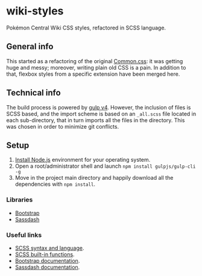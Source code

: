 # wiki-styles
Pokémon Central Wiki CSS styles, refactored in SCSS language.

## General info
This started as a refactoring of the original [Common.css](https://wiki.pokemoncentral.it/index.php?title=MediaWiki:Common.css&oldid=482017):
it was getting huge and messy; moreover, writing plain old CSS is a pain.
In addition to that, flexbox styles from a specific extension have been merged
here.

## Technical info
The build process is powered by [gulp v4](https://github.com/gulpjs/gulp/tree/4.0).
However, the inclusion of files is SCSS based, and the import scheme is based
on an `_all.scss` file located in each sub-directory, that in turn imports all
the files in the directory. This was chosen in order to minimize git conflicts.

## Setup
1. [Install Node.js](https://nodejs.org/en/download/current/) environment for
    your operating system.
5. Open a root/administrator shell and launch `npm install gulpjs/gulp-cli -g`
3. Move in the project main directory and happily download all the dependencies
    with `npm install`.

### Libraries
* [Bootstrap](https://getbootstrap.com/)
* [Sassdash](https://github.com/davidkpiano/sassdash)

### Useful links
* [SCSS syntax and language](http://sass-lang.com/documentation/file.SASS_REFERENCE.html).
* [SCSS built-in functions](http://sass-lang.com/documentation/Sass/Script/Functions.html).
* [Bootstrap documentation](https://getbootstrap.com/docs/4.0/getting-started/introduction/).
* [Sassdash documentation](https://github.com/davidkpiano/sassdash).
